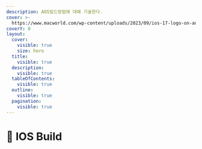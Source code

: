```yaml
---
description: AOS빌드방법에 대해 기술한다.
cover: >-
  https://www.macworld.com/wp-content/uploads/2023/09/ios-17-logo-on-an-iPhone-4.jpg?quality=50&strip=all
coverY: 0
layout:
  cover:
    visible: true
    size: hero
  title:
    visible: true
  description:
    visible: true
  tableOfContents:
    visible: true
  outline:
    visible: true
  pagination:
    visible: true
---
```


# 📱 IOS Build

